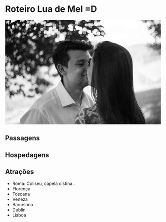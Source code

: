 # Roteiro Lua de Mel =D
![Nossas caras bonitas](/images/IMG_5093.jpg)
## Passagens
## Hospedagens
## Atrações
* Roma: Coliseu, capela cistina.. 
* Florença
* Toscana
* Veneza
* Barcelona
* Dublin
* Lisboa